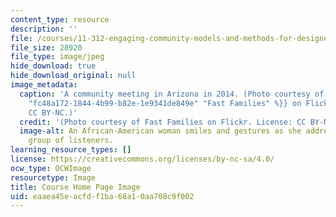 ```yaml
---
content_type: resource
description: ''
file: /courses/11-312-engaging-community-models-and-methods-for-designers-and-planners-spring-2020/eaaea45eacfdf1ba68a10aa708c9f002_11-312s20.jpg
file_size: 28920
file_type: image/jpeg
hide_download: true
hide_download_original: null
image_metadata:
  caption: 'A community meeting in Arizona in 2014. (Photo courtesy of {{% resource_link
    "fc48a172-1844-4b99-b82e-1e9341de849e" "Fast Families" %}} on Flickr. License:
    CC BY-NC.)'
  credit: '(Photo courtesy of Fast Families on Flickr. License: CC BY-NC.)'
  image-alt: An African-American woman smiles and gestures as she addresses a diverse
    group of listeners.
learning_resource_types: []
license: https://creativecommons.org/licenses/by-nc-sa/4.0/
ocw_type: OCWImage
resourcetype: Image
title: Course Home Page Image
uid: eaaea45e-acfd-f1ba-68a1-0aa708c9f002
---
```

